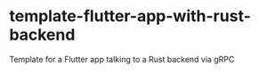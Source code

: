 # template-flutter-app-with-rust-backend
Template for a Flutter app talking to a Rust backend via gRPC
